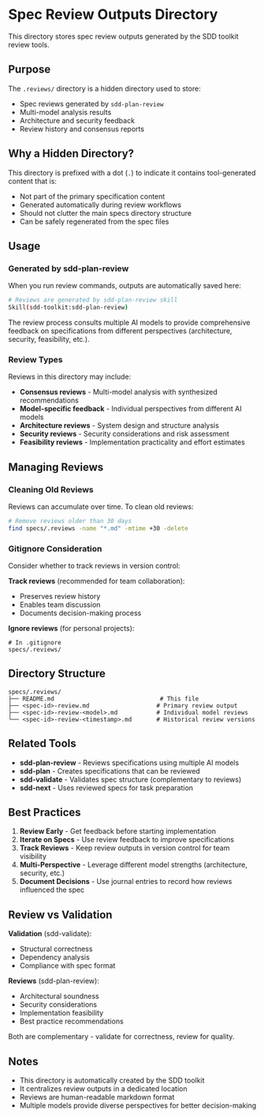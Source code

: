 # Spec Review Outputs Directory

This directory stores spec review outputs generated by the SDD toolkit review tools.

## Purpose

The `.reviews/` directory is a hidden directory used to store:
- Spec reviews generated by `sdd-plan-review`
- Multi-model analysis results
- Architecture and security feedback
- Review history and consensus reports

## Why a Hidden Directory?

This directory is prefixed with a dot (`.`) to indicate it contains tool-generated content that is:
- Not part of the primary specification content
- Generated automatically during review workflows
- Should not clutter the main specs directory structure
- Can be safely regenerated from the spec files

## Usage

### Generated by sdd-plan-review

When you run review commands, outputs are automatically saved here:

```bash
# Reviews are generated by sdd-plan-review skill
Skill(sdd-toolkit:sdd-plan-review)
```

The review process consults multiple AI models to provide comprehensive feedback on specifications from different perspectives (architecture, security, feasibility, etc.).

### Review Types

Reviews in this directory may include:
- **Consensus reviews** - Multi-model analysis with synthesized recommendations
- **Model-specific feedback** - Individual perspectives from different AI models
- **Architecture reviews** - System design and structure analysis
- **Security reviews** - Security considerations and risk assessment
- **Feasibility reviews** - Implementation practicality and effort estimates

## Managing Reviews

### Cleaning Old Reviews

Reviews can accumulate over time. To clean old reviews:

```bash
# Remove reviews older than 30 days
find specs/.reviews -name "*.md" -mtime +30 -delete
```

### Gitignore Consideration

Consider whether to track reviews in version control:

**Track reviews** (recommended for team collaboration):
- Preserves review history
- Enables team discussion
- Documents decision-making process

**Ignore reviews** (for personal projects):
```
# In .gitignore
specs/.reviews/
```

## Directory Structure

```
specs/.reviews/
├── README.md                              # This file
├── <spec-id>-review.md                   # Primary review output
├── <spec-id>-review-<model>.md           # Individual model reviews
└── <spec-id>-review-<timestamp>.md       # Historical review versions
```

## Related Tools

- **sdd-plan-review** - Reviews specifications using multiple AI models
- **sdd-plan** - Creates specifications that can be reviewed
- **sdd-validate** - Validates spec structure (complementary to reviews)
- **sdd-next** - Uses reviewed specs for task preparation

## Best Practices

1. **Review Early** - Get feedback before starting implementation
2. **Iterate on Specs** - Use review feedback to improve specifications
3. **Track Reviews** - Keep review outputs in version control for team visibility
4. **Multi-Perspective** - Leverage different model strengths (architecture, security, etc.)
5. **Document Decisions** - Use journal entries to record how reviews influenced the spec

## Review vs Validation

**Validation** (sdd-validate):
- Structural correctness
- Dependency analysis
- Compliance with spec format

**Reviews** (sdd-plan-review):
- Architectural soundness
- Security considerations
- Implementation feasibility
- Best practice recommendations

Both are complementary - validate for correctness, review for quality.

## Notes

- This directory is automatically created by the SDD toolkit
- It centralizes review outputs in a dedicated location
- Reviews are human-readable markdown format
- Multiple models provide diverse perspectives for better decision-making
